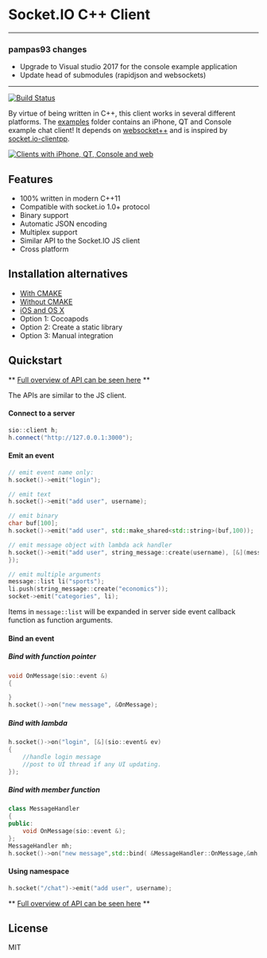 # Socket.IO C++ Client
---
### pampas93 changes
- Upgrade to Visual studio 2017 for the console example application
- Update head of submodules (rapidjson and websockets)

---
[![Build Status](https://travis-ci.org/socketio/socket.io-client-cpp.svg)](https://travis-ci.org/socketio/socket.io-client-cpp)

By virtue of being written in C++, this client works in several different platforms. The [examples](https://github.com/socketio/socket.io-client-cpp/tree/master/examples) folder contains an iPhone, QT and Console example chat client! It depends on [websocket++](https://github.com/zaphoyd/websocketpp) and is inspired by [socket.io-clientpp](https://github.com/ebshimizu/socket.io-clientpp).

[![Clients with iPhone, QT, Console and web](https://cldup.com/ukvVVZmvYV.png)](https://github.com/socketio/socket.io-client-cpp/tree/master/examples)

## Features

- 100% written in modern C++11
- Compatible with socket.io 1.0+ protocol
- Binary support
- Automatic JSON encoding
- Multiplex support
- Similar API to the Socket.IO JS client
- Cross platform

## Installation alternatives

* [With CMAKE](./INSTALL.md#with-cmake)
* [Without CMAKE](./INSTALL.md#without-cmake)
* [iOS and OS X](./INSTALL_IOS.md)
 * Option 1: Cocoapods
 * Option 2: Create a static library
 * Option 3: Manual integration


## Quickstart

** [Full overview of API can be seen here](./API.md) **


The APIs are similar to the JS client.

#### Connect to a server
```C++
sio::client h;
h.connect("http://127.0.0.1:3000");
```

#### Emit an event

```C++
// emit event name only:
h.socket()->emit("login");

// emit text
h.socket()->emit("add user", username);

// emit binary
char buf[100];
h.socket()->emit("add user", std::make_shared<std::string>(buf,100));

// emit message object with lambda ack handler
h.socket()->emit("add user", string_message::create(username), [&](message::list const& msg) {
});

// emit multiple arguments
message::list li("sports");
li.push(string_message::create("economics"));
socket->emit("categories", li);
```
Items in `message::list` will be expanded in server side event callback function as function arguments.

#### Bind an event

##### Bind with function pointer
```C++
void OnMessage(sio::event &)
{

}
h.socket()->on("new message", &OnMessage);
```

##### Bind with lambda
```C++
h.socket()->on("login", [&](sio::event& ev)
{
    //handle login message
    //post to UI thread if any UI updating.
});
```

##### Bind with member function
```C++
class MessageHandler
{
public:
    void OnMessage(sio::event &);
};
MessageHandler mh;
h.socket()->on("new message",std::bind( &MessageHandler::OnMessage,&mh,std::placeholders::_1));
```

#### Using namespace
```C++
h.socket("/chat")->emit("add user", username);
```
** [Full overview of API can be seen here](./API.md) **

## License

MIT
